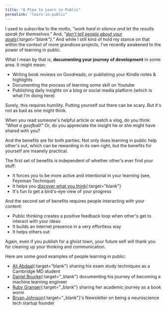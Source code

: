 ```yaml
---
title: "A Plea to Learn in Public"
permalink: "learn-in-public"
---
```


I used to subscribe to the motto, *"work hard in silence and let the results speak for themselves."* And, *"[don't tell people about your goals](/dont-share-your-goals){:target="blank"}."* And while I still kind of hold my stance on that within the context of more grandiose projects, I've recently awakened to the power of learning in public.

What I mean by that is, **documenting your journey of development** in some area. It might mean:

- Writing book reviews on Goodreads, or publishing your Kindle notes & highlights
- Documenting the process of learning some skill on Youtube
- Publishing daily insights on a blog or social media platform (which is what I'm doing here)

Surely, this requires humility. Putting yourself out there can be scary. But it's not as bad as one might think.

When you read someone's helpful article or watch a vlog, do you think: *"What a goofball!"* Or, do you appreciate the insight he or she might have shared with you?

And the benefits are for both parties: Not only does learning in public help other's out, which can be rewarding in its own right, but the benefits for yourself are insanely practical.

The first set of benefits is independent of whether other's ever find your stuff:

- It forces you to be more active and intentional in your learning (see, Feynman Technique)
- It helps you [discover what you think](https://broman.blog/know-what-you-believe){:target="blank"}
- It's fun to get a bird's-eye view of your progress

And the second set of benefits requires people interacting with your content:

- Public thinking creates a positive feedback loop when other's get to interact with your ideas
- It builds an internet presence in a very effortless way
- It helps others out

Again, even if you publish for a ghost town, your future self will thank you for clearing up your thinking and communication.

Here are some good examples of people learning in public:

- [Ali Abdaal](https://www.youtube.com/watch?v=ukLnPbIffxE){:target="blank"} sharing his exam study techniques as a Cambridge MD student
- [Daniel Bourke](https://www.youtube.com/channel/UCr8O8l5cCX85Oem1d18EezQ){:target="_blank"} documenting his journey of becoming a machine learning engineer
- [Ruby Granger](https://www.youtube.com/channel/UC6a8lp6vaCMhUVXPyynhjUA){:target="_blank"} sharing her academic journey as a book worm
- [Bryan Johnson](https://medium.com/@bryan_johnson){:target="_blank"}'s Newsletter on being a neuroscience tech startup founder
